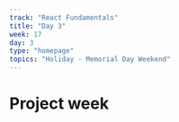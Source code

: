 ```yaml
---
track: "React Fundamentals"
title: "Day 3"
week: 17
day: 3
type: "homepage"
topics: "Holiday - Memorial Day Weekend"
---
```


# Project week
